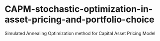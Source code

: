 # CAPM-stochastic-optimization-in-asset-pricing-and-portfolio-choice
Simulated Annealing Optimization method for Capital Asset Pricing Model
